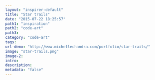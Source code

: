 ```yaml
---
layout: "inspirer-default"
title: "Star trails"
date: "2015-07-22 18:25:57"
path1: "inspiration"
path2: "code-art"
path3:
category: "code-art"
tags:
url-demo: "http://www.michellechandra.com/portfolio/star-trails/"
image: "star-trails.png"
image-2:
intro:
description:
metadata: "false"
---
```

